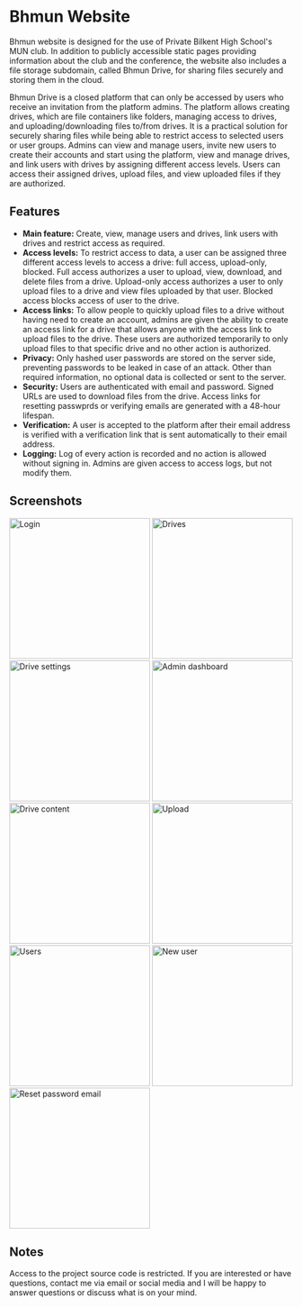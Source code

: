 # Bhmun Website
Bhmun website is designed for the use of Private Bilkent High School's MUN club. In addition to publicly accessible static pages providing information about the club and the conference, the website also includes a file storage subdomain, called Bhmun Drive, for sharing files securely and storing them in the cloud. 

Bhmun Drive is a closed platform that can only be accessed by users who receive an invitation from the platform admins. The platform allows creating drives, which are file containers like folders, managing access to drives, and uploading/downloading files to/from drives. It is a practical solution for securely sharing files while being able to restrict access to selected users or user groups. Admins can view and manage users, invite new users to create their accounts and start using the platform, view and manage drives, and link users with drives by assigning different access levels. Users can access their assigned drives, upload files, and view uploaded files if they are authorized. 

## Features
- **Main feature:** Create, view, manage users and drives, link users with drives and restrict access as required.
- **Access levels:** To restrict access to data, a user can be assigned three different access levels to access a drive: full access, upload-only, blocked. Full access authorizes a user to upload, view, download, and delete files from a drive. Upload-only access authorizes a user to only upload files to a drive and view files uploaded by that user. Blocked access blocks access of user to the drive.
- **Access links:** To allow people to quickly upload files to a drive without having need to create an account, admins are given the ability to create an access link for a drive that allows anyone with the access link to upload files to the drive. These users are authorized temporarily to only upload files to that specific drive and no other action is authorized.
- **Privacy:** Only hashed user passwords are stored on the server side, preventing passwords to be leaked in case of an attack. Other than required information, no optional data is collected or sent to the server.
- **Security:** Users are authenticated with email and password. Signed URLs are used to download files from the drive. Access links for resetting passwprds or verifying emails are generated with a 48-hour lifespan.
- **Verification:** A user is accepted to the platform after their email address is verified with a verification link that is sent automatically to their email address.
- **Logging:** Log of every action is recorded and no action is allowed without signing in. Admins are given access to access logs, but not modify them.


## Screenshots
<p float="left">
  <img src="/docs/projects/bhmun/images/login.jpg" alt="Login" height="250"/>
  <img src="/docs/projects/bhmun/images/drives.jpg" alt="Drives" height="250"/>

  <img src="/docs/projects/bhmun/images/drive-settings.jpg" alt="Drive settings" height="250"/>
  <img src="/docs/projects/bhmun/images/admin-dashboard.jpg" alt="Admin dashboard" height="250"/>

  <img src="/docs/projects/bhmun/images/drive-content.jpg" alt="Drive content" height="250"/>
  <img src="/docs/projects/bhmun/images/upload-file.jpg" alt="Upload" height="250"/>  

  <img src="/docs/projects/bhmun/images/users.jpg" alt="Users" height="250"/>
  <img src="/docs/projects/bhmun/images/new-user.jpg" alt="New user" height="250"/>

  <img src="/docs/projects/bhmun/images/reset-password.jpg" alt="Reset password email" height="250"/>
</p>

## Notes
Access to the project source code is restricted. If you are interested or have questions, contact me via email or social media and I will be happy to answer questions or discuss what is on your mind.